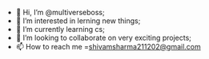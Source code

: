 - 👋 Hi, I’m @multiverseboss;
- 👀 I’m interested in lerning new things;
- 🌱 I’m currently learning cs;
- 💞️ I’m looking to collaborate on very exciting projects;
- 📫 How to reach me =shivamsharma211202@gmail.com

<!---
multiverseboss/multiverseboss is a ✨ special ✨ repository because its `README.md` (this file) appears on your GitHub profile.
You can click the Preview link to take a look at your changes.
--->
